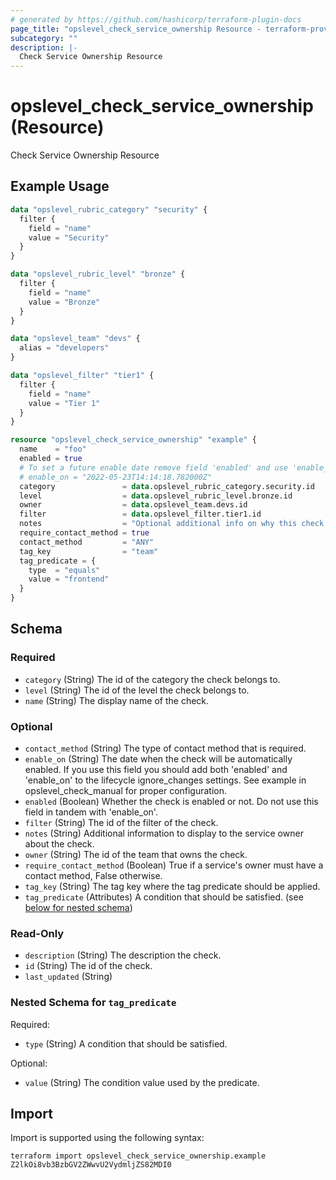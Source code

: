 ```yaml
---
# generated by https://github.com/hashicorp/terraform-plugin-docs
page_title: "opslevel_check_service_ownership Resource - terraform-provider-opslevel"
subcategory: ""
description: |-
  Check Service Ownership Resource
---
```


# opslevel_check_service_ownership (Resource)

Check Service Ownership Resource

## Example Usage

```terraform
data "opslevel_rubric_category" "security" {
  filter {
    field = "name"
    value = "Security"
  }
}

data "opslevel_rubric_level" "bronze" {
  filter {
    field = "name"
    value = "Bronze"
  }
}

data "opslevel_team" "devs" {
  alias = "developers"
}

data "opslevel_filter" "tier1" {
  filter {
    field = "name"
    value = "Tier 1"
  }
}

resource "opslevel_check_service_ownership" "example" {
  name    = "foo"
  enabled = true
  # To set a future enable date remove field 'enabled' and use 'enable_on'
  # enable_on = "2022-05-23T14:14:18.782000Z"
  category               = data.opslevel_rubric_category.security.id
  level                  = data.opslevel_rubric_level.bronze.id
  owner                  = data.opslevel_team.devs.id
  filter                 = data.opslevel_filter.tier1.id
  notes                  = "Optional additional info on why this check is run or how to fix it"
  require_contact_method = true
  contact_method         = "ANY"
  tag_key                = "team"
  tag_predicate = {
    type  = "equals"
    value = "frontend"
  }
}
```

<!-- schema generated by tfplugindocs -->
## Schema

### Required

- `category` (String) The id of the category the check belongs to.
- `level` (String) The id of the level the check belongs to.
- `name` (String) The display name of the check.

### Optional

- `contact_method` (String) The type of contact method that is required.
- `enable_on` (String) The date when the check will be automatically enabled.
 If you use this field you should add both 'enabled' and 'enable_on' to the lifecycle ignore_changes settings.
 See example in opslevel_check_manual for proper configuration.
- `enabled` (Boolean) Whether the check is enabled or not.  Do not use this field in tandem with 'enable_on'.
- `filter` (String) The id of the filter of the check.
- `notes` (String) Additional information to display to the service owner about the check.
- `owner` (String) The id of the team that owns the check.
- `require_contact_method` (Boolean) True if a service's owner must have a contact method, False otherwise.
- `tag_key` (String) The tag key where the tag predicate should be applied.
- `tag_predicate` (Attributes) A condition that should be satisfied. (see [below for nested schema](#nestedatt--tag_predicate))

### Read-Only

- `description` (String) The description the check.
- `id` (String) The id of the check.
- `last_updated` (String)

<a id="nestedatt--tag_predicate"></a>
### Nested Schema for `tag_predicate`

Required:

- `type` (String) A condition that should be satisfied.

Optional:

- `value` (String) The condition value used by the predicate.

## Import

Import is supported using the following syntax:

```shell
terraform import opslevel_check_service_ownership.example Z2lkOi8vb3BzbGV2ZWwvU2VydmljZS82MDI0
```
